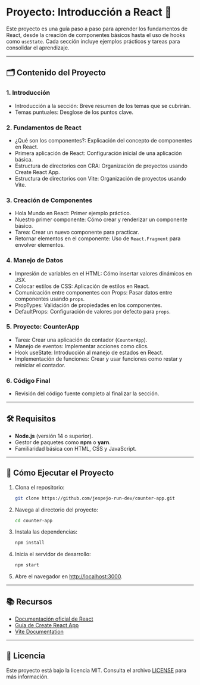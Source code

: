 # Proyecto: Introducción a React 🚀

Este proyecto es una guía paso a paso para aprender los fundamentos de React, desde la creación de componentes básicos hasta el uso de hooks como `useState`. Cada sección incluye ejemplos prácticos y tareas para consolidar el aprendizaje.

---

## 🗂️ Contenido del Proyecto

### **1. Introducción**
- Introducción a la sección: Breve resumen de los temas que se cubrirán.
- Temas puntuales: Desglose de los puntos clave.

### **2. Fundamentos de React**
- ¿Qué son los componentes?: Explicación del concepto de componentes en React.
- Primera aplicación de React: Configuración inicial de una aplicación básica.
- Estructura de directorios con CRA: Organización de proyectos usando Create React App.
- Estructura de directorios con Vite: Organización de proyectos usando Vite.

### **3. Creación de Componentes**
- Hola Mundo en React: Primer ejemplo práctico.
- Nuestro primer componente: Cómo crear y renderizar un componente básico.
- Tarea: Crear un nuevo componente para practicar.
- Retornar elementos en el componente: Uso de `React.Fragment` para envolver elementos.

### **4. Manejo de Datos**
- Impresión de variables en el HTML: Cómo insertar valores dinámicos en JSX.
- Colocar estilos de CSS: Aplicación de estilos en React.
- Comunicación entre componentes con Props: Pasar datos entre componentes usando `props`.
- PropTypes: Validación de propiedades en los componentes.
- DefaultProps: Configuración de valores por defecto para `props`.

### **5. Proyecto: CounterApp**
- Tarea: Crear una aplicación de contador (`CounterApp`).
- Manejo de eventos: Implementar acciones como clics.
- Hook useState: Introducción al manejo de estados en React.
- Implementación de funciones: Crear y usar funciones como restar y reiniciar el contador.

### **6. Código Final**
- Revisión del código fuente completo al finalizar la sección.

---

## 🛠️ Requisitos

- **Node.js** (versión 14 o superior).
- Gestor de paquetes como **npm** o **yarn**.
- Familiaridad básica con HTML, CSS y JavaScript.

---

## 🚀 Cómo Ejecutar el Proyecto

1. Clona el repositorio:
   ```bash
   git clone https://github.com/jespejo-run-dev/counter-app.git
   ```

2. Navega al directorio del proyecto:
   ```bash
   cd counter-app
   ```

3. Instala las dependencias:
   ```bash
   npm install
   ```

4. Inicia el servidor de desarrollo:
   ```bash
   npm start
   ```

5. Abre el navegador en [http://localhost:3000](http://localhost:3000).

---

## 📚 Recursos

- [Documentación oficial de React](https://reactjs.org/)
- [Guía de Create React App](https://create-react-app.dev/)
- [Vite Documentation](https://vitejs.dev/)

---

## 📝 Licencia

Este proyecto está bajo la licencia MIT. Consulta el archivo [LICENSE](LICENSE) para más información.